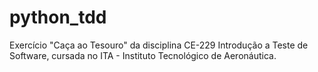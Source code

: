 # python_tdd

Exercício "Caça ao Tesouro" da disciplina CE-229 Introdução a Teste de Software, cursada no ITA - Instituto Tecnológico de Aeronáutica.